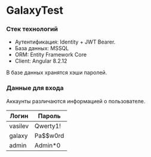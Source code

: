 # GalaxyTest

### Стек технологий
* Аутентификация: Identity + JWT Bearer.
* База данных: MSSQL
* ORM: Entity Framework Core
* Client: Angular 8.2.12


В базе данных хранятся хэши паролей.

### Данные для входа

Аккаунты различаются информацией о пользователе.

Логин | Пароль
--- | ---
vasilev | Qwerty1!
galaxy | Pa$$w0rd
admin | Admin*0
